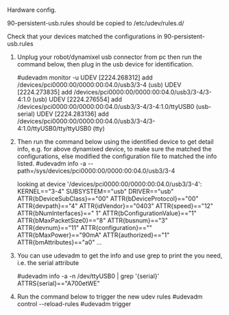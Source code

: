 Hardware config.

90-persistent-usb.rules should be copied to /etc/udev/rules.d/


Check that your devices matched the configurations in 90-persistent-usb.rules

1. Unplug your robot/dynamixel usb connector from pc then run the command below, then plug in the usb device for identification. 

    #udevadm monitor -u
    UDEV  [2224.268312] add      /devices/pci0000:00/0000:00:04.0/usb3/3-4 (usb)
    UDEV  [2224.273835] add      /devices/pci0000:00/0000:00:04.0/usb3/3-4/3-4:1.0 (usb)
    UDEV  [2224.276554] add      /devices/pci0000:00/0000:00:04.0/usb3/3-4/3-4:1.0/ttyUSB0 (usb-serial)
    UDEV  [2224.283136] add      /devices/pci0000:00/0000:00:04.0/usb3/3-4/3-4:1.0/ttyUSB0/tty/ttyUSB0 (tty)

2. Then run the command below using the identified device to get detail info, e.g. for above dynamixed device, to make sure the matched the configurations, else modified the configuration file to matched the info listed.
    #udevadm info -a --path=/sys/devices/pci0000:00/0000:00:04.0/usb3/3-4

    looking at device '/devices/pci0000:00/0000:00:04.0/usb3/3-4':
        KERNEL=="3-4"
        SUBSYSTEM=="usb"
        DRIVER=="usb"
        ATTR{bDeviceSubClass}=="00"
        ATTR{bDeviceProtocol}=="00"
        ATTR{devpath}=="4"
        ATTR{idVendor}=="0403"
        ATTR{speed}=="12"
        ATTR{bNumInterfaces}==" 1"
        ATTR{bConfigurationValue}=="1"
        ATTR{bMaxPacketSize0}=="8"
        ATTR{busnum}=="3"
        ATTR{devnum}=="11"
        ATTR{configuration}==""
        ATTR{bMaxPower}=="90mA"
        ATTR{authorized}=="1"
        ATTR{bmAttributes}=="a0"
        ...

3. You can use udevadm to get the info and use grep to print the you need, i.e. the serial attribute
    
    #udevadm info -a -n /dev/ttyUSB0 | grep '{serial}' 
    ATTRS{serial}=="A700etWE"

4. Run the command below to trigger the new udev rules
    #udevadm control --reload-rules
    #udevadm trigger

